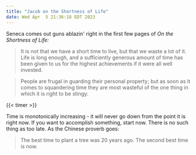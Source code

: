 ```yaml
---
title: "Jacob on the Shortness of Life"
date: Wed Apr  5 21:36:18 EDT 2023
---
```


Seneca comes out guns ablazin' right in the first few pages of _On the Shortness of Life:_

> It is not that we have a short time to live, but that we waste a lot of it. Life is long enough, and a sufficiently generous amount of time has been given to us for the highest achievements if it were all well invested.

> People are frugal in guarding their personal property; but as soon as it comes to squandering time they are most wasteful of the one thing in which it is right to be stingy.

{{< timer >}}

Time is monotonically increasing - it will never go down from the point it is right now. If you want to accomplish something, start now. There is no such thing as too late. As the Chinese proverb goes:

> The best time to plant a tree was 20 years ago. The second best time is now.